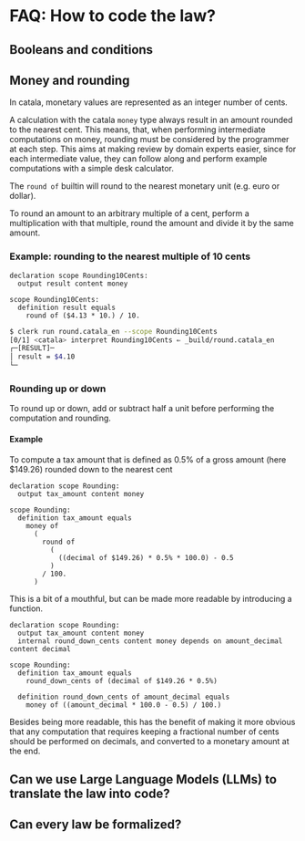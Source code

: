# FAQ: How to code the law?

## Booleans and conditions

## Money and rounding

In catala, monetary values are represented as an integer number of cents.

A calculation with the catala `money` type always result in an amount rounded to the nearest cent. This means, that, when performing intermediate computations on money, rounding must be considered by the programmer at each step. This aims at making review by domain experts easier, since for each intermediate value, they can follow along and perform example computations with a simple desk calculator.

The `round of` builtin will round to the nearest monetary unit (e.g. euro or dollar).

To round an amount to an arbitrary multiple of a cent, perform a multiplication with that multiple, round the amount and divide it by the same amount.

### Example: rounding to the nearest multiple of 10 cents

```catala
declaration scope Rounding10Cents:
  output result content money

scope Rounding10Cents:
  definition result equals
    round of ($4.13 * 10.) / 10.
```

```bash
$ clerk run round.catala_en --scope Rounding10Cents
[0/1] <catala> interpret Rounding10Cents ⇐ _build/round.catala_en
┌─[RESULT]─
│ result = $4.10
└─
```

### Rounding up or down

To round up or down, add or subtract half a unit before performing the computation and rounding.

#### Example

To compute a tax amount that is defined as 0.5% of a gross amount (here $149.26) rounded down to the nearest cent

```catala
declaration scope Rounding:
  output tax_amount content money

scope Rounding:
  definition tax_amount equals
    money of
      (
        round of
          (
            ((decimal of $149.26) * 0.5% * 100.0) - 0.5
          )
        / 100.
      )

```

This is a bit of a mouthful, but can be made more readable by introducing a function.

```catala
declaration scope Rounding:
  output tax_amount content money
  internal round_down_cents content money depends on amount_decimal content decimal

scope Rounding:
  definition tax_amount equals
    round_down_cents of (decimal of $149.26 * 0.5%)

  definition round_down_cents of amount_decimal equals
    money of ((amount_decimal * 100.0 - 0.5) / 100.)
```

Besides being more readable, this has the benefit of making it more obvious that any computation that requires keeping a fractional number of cents should be performed on decimals, and converted to a monetary amount at the end.

## Can we use Large Language Models (LLMs) to translate the law into code?

## Can every law be formalized?

